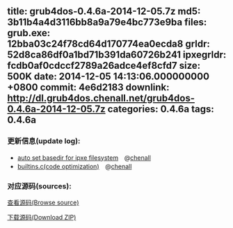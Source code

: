 title: grub4dos-0.4.6a-2014-12-05.7z
md5: 3b11b4a4d3116bb8a9a79e4bc773e9ba
files:
  grub.exe: 12bba03c24f78cd64d170774ea0ecda8
  grldr: 52d8ca86df0a1bd71b391da60726b241
  ipxegrldr: fcdb0af0cdccf2789a26adce4ef8cfd7
size: 500K
date: 2014-12-05 14:13:06.000000000 +0800
commit: 4e6d2183
downlink: http://dl.grub4dos.chenall.net/grub4dos-0.4.6a-2014-12-05.7z
categories: 0.4.6a
tags: 0.4.6a
---


### 更新信息(update log):
  * [auto set basedir for ipxe filesystem](https://github.com/chenall/grub4dos/commit/e7a441b8cec80be80b05e28d84e18d93de3699cb)　@[chenall](https://github.com/chenall)
  * [builtins.c(code optimization)](https://github.com/chenall/grub4dos/commit/4e6d21838e13991098e10dad23d4fccf106d8b6d)　@[chenall](https://github.com/chenall)

### 对应源码(sources):
  [查看源码(Browse source)](https://github.com/chenall/grub4dos/tree/4e6d21838e13991098e10dad23d4fccf106d8b6d)

  [下载源码(Download ZIP)](https://github.com/chenall/grub4dos/archive/4e6d21838e13991098e10dad23d4fccf106d8b6d.zip)

